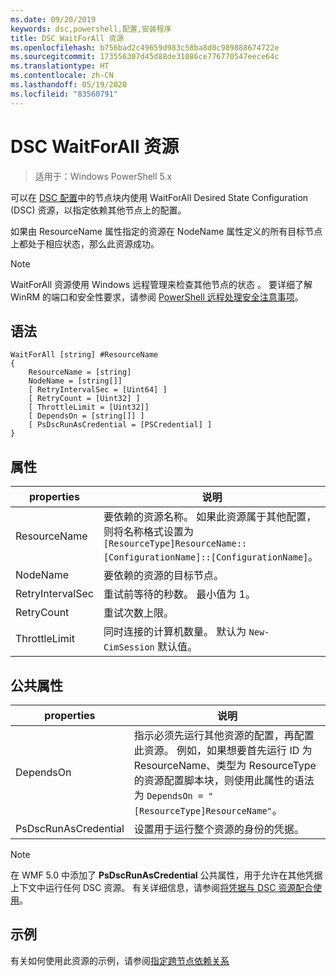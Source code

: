 ```yaml
---
ms.date: 09/20/2019
keywords: dsc,powershell,配置,安装程序
title: DSC WaitForAll 资源
ms.openlocfilehash: b756bad2c49659d983c58ba8d0c989888674722e
ms.sourcegitcommit: 173556307d45d88de31086ce776770547eece64c
ms.translationtype: HT
ms.contentlocale: zh-CN
ms.lasthandoff: 05/19/2020
ms.locfileid: "83560791"
---
```

# <a name="dsc-waitforall-resource"></a>DSC WaitForAll 资源

> 适用于：Windows PowerShell 5.x

可以在 [DSC 配置](../../../configurations/configurations.md)中的节点块内使用 WaitForAll  Desired State Configuration (DSC) 资源，以指定依赖其他节点上的配置。

如果由 ResourceName  属性指定的资源在 NodeName  属性定义的所有目标节点上都处于相应状态，那么此资源成功。

> [!NOTE]
> WaitForAll 资源使用 Windows 远程管理来检查其他节点的状态  。 要详细了解 WinRM 的端口和安全性要求，请参阅 [PowerShell 远程处理安全注意事项](/powershell/scripting/learn/remoting/winrmsecurity?view=powershell-6)。

## <a name="syntax"></a>语法

```Syntax
WaitForAll [string] #ResourceName
{
    ResourceName = [string]
    NodeName = [string[]]
    [ RetryIntervalSec = [Uint64] ]
    [ RetryCount = [Uint32] ]
    [ ThrottleLimit = [Uint32]]
    [ DependsOn = [string[]] ]
    [ PsDscRunAsCredential = [PSCredential] ]
}
```

## <a name="properties"></a>属性

|properties |说明 |
|---|---|
|ResourceName |要依赖的资源名称。 如果此资源属于其他配置，则将名称格式设置为 `[ResourceType]ResourceName::[ConfigurationName]::[ConfigurationName]`。 |
|NodeName |要依赖的资源的目标节点。 |
|RetryIntervalSec |重试前等待的秒数。 最小值为 1。 |
|RetryCount |重试次数上限。 |
|ThrottleLimit |同时连接的计算机数量。 默认为 `New-CimSession` 默认值。 |

## <a name="common-properties"></a>公共属性

|properties |说明 |
|---|---|
|DependsOn |指示必须先运行其他资源的配置，再配置此资源。 例如，如果想要首先运行 ID 为 ResourceName、类型为 ResourceType 的资源配置脚本块，则使用此属性的语法为 `DependsOn = "[ResourceType]ResourceName"`。 |
|PsDscRunAsCredential |设置用于运行整个资源的身份的凭据。 |

> [!NOTE]
> 在 WMF 5.0 中添加了 **PsDscRunAsCredential** 公共属性，用于允许在其他凭据上下文中运行任何 DSC 资源。 有关详细信息，请参阅[将凭据与 DSC 资源配合使用](../../../configurations/runasuser.md)。

## <a name="example"></a>示例

有关如何使用此资源的示例，请参阅[指定跨节点依赖关系](../../../configurations/crossNodeDependencies.md)
